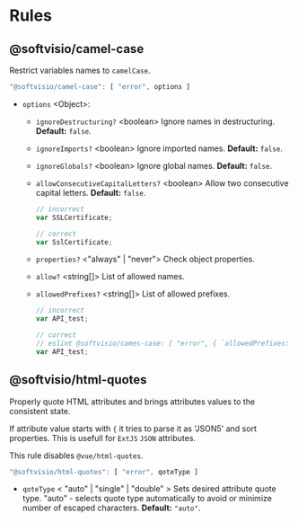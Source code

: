 # Rules

## @softvisio/camel-case

Restrict variables names to `camelCase`.

```javascript
"@softvisio/camel-case": [ "error", options ]
```

-   `options` <Object\>:

    -   `ignoreDestructuring?` <boolean\> Ignore names in destructuring. **Default:** `false`.

    -   `ignoreImports?` <boolean\> Ignore imported names. **Default:** `false`.

    -   `ignoreGlobals?` <boolean\> Ignore global names. **Default:** `false`.

    -   `allowConsecutiveCapitalLetters?` <boolean\> Allow two consecutive capital letters. **Default:** `false`.

        ```javascript
        // incorrect
        var SSLCertificate;

        // correct
        var SslCertificate;
        ```

    -   `properties?` <"always" | "never"\> Check object properties.

    -   `allow?` <string[]\> List of allowed names.

    -   `allowedPrefixes?` <string[]\> List of allowed prefixes.

        ```javascript
        // incorrect
        var API_test;

        // correct
        // eslint @softvisio/cames-case: [ "error", { `allowedPrefixes: [ "API_" ] } ]
        var API_test;
        ```

## @softvisio/html-quotes

Properly quote HTML attributes and brings attributes values to the consistent state.

If attribute value starts with `{` it tries to parse it as 'JSON5' and sort properties. This is usefull for `ExtJS` `JSON` attributes.

This rule disables `@vue/html-quotes`.

```javascript
"@softvisio/html-quotes": [ "error", qoteType ]
```

-   `qoteType` < "auto" | "single" | "double" \> Sets desired attribute quote type. "auto" - selects quote type automatically to avoid or minimize number of escaped characters. **Default:** `"auto"`.
